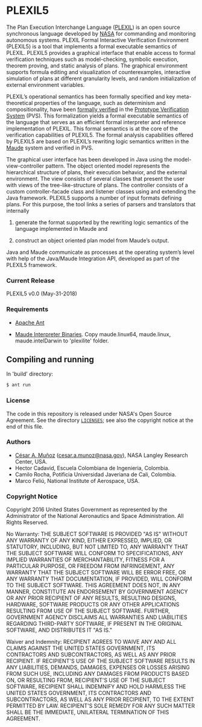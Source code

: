 PLEXIL5 
========
The Plan Execution Interchange Language ([PLEXIL](http://plexil.sourceforge.net)) is an open source
synchronous language developed by [NASA](https://www.nasa.gov) for commanding and monitoring
autonomous systems. PLEXIL Formal Interactive Verification Environment
(PLEXIL5) is a tool that implements a formal executable semantics of
PLEXIL. PLEXIL5 provides a graphical interface that enable access to
formal verification techniques such as model-checking, symbolic
execution, theorem proving, and static analysis of plans. The
graphical environment supports formula editing and visualization of
counterexamples, interactive simulation of plans at different
granularity levels, and random initialization of external environment
variables.


PLEXIL’s operational semantics has been formally specified and key
meta-theoretical properties of the language, such as determinism and
compositionality, have been
[formally verified](https://shemesh.larc.nasa.gov/fm/PLEXIL)  in the [Prototype
Verification System](http://pvs.csl.sri.com/) (PVS). This formalization yields a formal
executable semantics of the language that serves as an efficient
formal interpreter and reference implementation of PLEXIL. This formal
semantics is at the core of the verification capabilities of 
PLEXIL5. The formal analysis capabilities offered by PLEXIL5 are based
on PLEXIL’s rewriting logic semantics written in the [Maude](http://maude.cs.illinois.edu/) system and verified in
PVS.

The graphical user interface has been developed in Java using
the model-view-controller pattern. The object oriented model
represents the hierarchical structure of plans, their execution
behavior, and the external environment. The view consists of several
classes that present the user with views of the tree-like-structure of
plans. The controller consists of a custom controller-facade class and
listener classes using and extending the Java framework.  PLEXIL5
supports a number of input formats defining plans. For this purpose,
the tool links a series of parsers and translators that internally

1.  generate the format supported by the rewriting logic semantics of the
language implemented in Maude and

2. construct an object oriented plan model from Maude’s output.

 Java and Maude communicate as processes at the operating system’s
level with help of the Java/Maude Integration API, developed as part
of the PLEXIL5 framework.

### Current Release

PLEXIL5 v0.0 (May-31-2018)

### Requirements

* [Apache Ant](https://ant.apache.org/)

* [Maude Interpreter Binaries](http://maude.cs.uiuc.edu/download/). Copy maude.linux64, maude.linux, maude.intelDarwin to 'plexilite' folder.

## Compiling and running

In 'build' directory:

```bash
$ ant run
```

### License

The code in this repository is released under NASA's Open Source
Agreement.  See the directory [`LICENSES`](LICENSES); see also the copyright notice at the end of this file. 

### Authors

* [C&eacute;sar A. Mu&ntilde;oz](http://shemesh.larc.nasa.gov/people/cam) (cesar.a.munoz@nasa.gov), NASA Langley Research Center, USA. 
* Hector Cadavid, Escuela Colombiana de Ingenieria, Colombia.
* Camilo Rocha, Potificia Universidad Javeriana de Cali, Colombia.
* Marco Feli&uacute;, National Institute of Aerospace, USA. 

### Copyright Notice

Copyright 2016 United States Government as represented by the Administrator of the National Aeronautics and Space Administration. All Rights Reserved.

No Warranty: THE SUBJECT SOFTWARE IS PROVIDED "AS IS" WITHOUT ANY WARRANTY OF ANY KIND, EITHER EXPRESSED, IMPLIED, OR STATUTORY, INCLUDING, BUT NOT LIMITED TO, ANY WARRANTY THAT THE SUBJECT SOFTWARE WILL CONFORM TO SPECIFICATIONS, ANY IMPLIED WARRANTIES OF MERCHANTABILITY, FITNESS FOR A PARTICULAR PURPOSE, OR FREEDOM FROM INFRINGEMENT, ANY WARRANTY THAT THE SUBJECT SOFTWARE WILL BE ERROR FREE, OR ANY WARRANTY THAT DOCUMENTATION, IF PROVIDED, WILL CONFORM TO THE SUBJECT SOFTWARE. THIS AGREEMENT DOES NOT, IN ANY MANNER, CONSTITUTE AN ENDORSEMENT BY GOVERNMENT AGENCY OR ANY PRIOR RECIPIENT OF ANY RESULTS, RESULTING DESIGNS, HARDWARE, SOFTWARE PRODUCTS OR ANY OTHER APPLICATIONS RESULTING FROM USE OF THE SUBJECT SOFTWARE.  FURTHER, GOVERNMENT AGENCY DISCLAIMS ALL WARRANTIES AND LIABILITIES REGARDING THIRD-PARTY SOFTWARE, IF PRESENT IN THE ORIGINAL SOFTWARE, AND DISTRIBUTES IT "AS IS."

Waiver and Indemnity: RECIPIENT AGREES TO WAIVE ANY AND ALL CLAIMS AGAINST THE UNITED STATES GOVERNMENT, ITS CONTRACTORS AND SUBCONTRACTORS, AS WELL AS ANY PRIOR RECIPIENT.  IF RECIPIENT'S USE OF THE SUBJECT SOFTWARE RESULTS IN ANY LIABILITIES, DEMANDS, DAMAGES, EXPENSES OR LOSSES ARISING FROM SUCH USE, INCLUDING ANY DAMAGES FROM PRODUCTS BASED ON, OR RESULTING FROM, RECIPIENT'S USE OF THE SUBJECT SOFTWARE, RECIPIENT SHALL INDEMNIFY AND HOLD HARMLESS THE UNITED STATES GOVERNMENT, ITS CONTRACTORS AND SUBCONTRACTORS, AS WELL AS ANY PRIOR RECIPIENT, TO THE EXTENT PERMITTED BY LAW.  RECIPIENT'S SOLE REMEDY FOR ANY SUCH MATTER SHALL BE THE IMMEDIATE, UNILATERAL TERMINATION OF THIS AGREEMENT.
